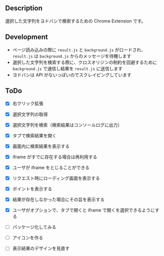 
## Description

選択した文字列をヨドバシで検索するための Chrome Extension です。

## Development

* ページ読み込みの際に `result.js` と `background.js` がロードされ、 `result.js` は `background.js` からのメッセージを待機します
* 選択した文字列を検索する際に、クロスオリジンの制約を回避するために `background.js` で通信し結果を `result.js` に送信します
* ヨドバシは API がないっぽいのでスクレイピングしています

## ToDo

* [x] 右クリック拡張
* [x] 選択文字列の取得
* [x] 選択文字列を検索（検索結果はコンソールログに出力）
* [x] タブで検索結果を開く
* [x] 画面内に検索結果を表示する
* [x] iframe がすでに存在する場合は再利用する
* [x] ユーザが iframe をとじることができる
* [x] リクエスト時にローディング画面を表示する
* [x] ポイントを表示する
* [x] 結果が存在しなかった場合にその旨を表示する
* [x] ユーザがオプションで、タブで開くと iframe で開くを選択できるようにする
* [ ] パッケージ化してみる
* [ ] アイコンを作る
* [ ] 表示結果のデザインを見直す

